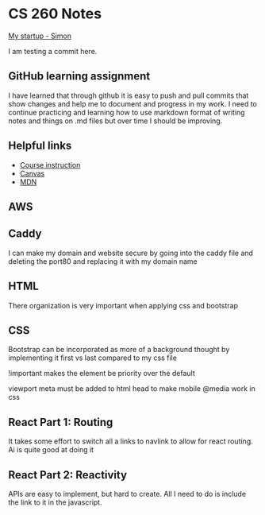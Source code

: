 # CS 260 Notes

[My startup - Simon](https://simon.cs260.click)

I am testing a commit here.

## GitHub learning assignment

I have learned that through github it is easy to push and pull commits that show changes and help me to document and progress in my work. 
I need to continue practicing and learning how to use markdown format of writing notes and things on .md files but over time I should be improving. 

## Helpful links

- [Course instruction](https://github.com/webprogramming260)
- [Canvas](https://byu.instructure.com)
- [MDN](https://developer.mozilla.org)


## AWS


## Caddy

I can make my domain and website secure by going into the caddy file and deleting the port80 and replacing it with my domain name

## HTML
There organization is very important when applying css and bootstrap

## CSS
Bootstrap can be incorporated as more of a background thought by implementing it first vs last compared to my css file

!important makes the element be priority over the default

viewport meta must be added to html head to make mobile @media work in css

## React Part 1: Routing
It takes some effort to switch all a links to navlink to allow for react routing. Ai is quite good at doing it

## React Part 2: Reactivity
APIs are easy to implement, but hard to create. All I need to do is include the link to it in the javascript.
